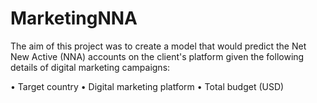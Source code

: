 # MarketingNNA

The aim of this project was to create a model that would predict the Net New Active (NNA) accounts on the client's platform given the following details of digital marketing campaigns:

• Target country
• Digital marketing platform
• Total budget (USD)
